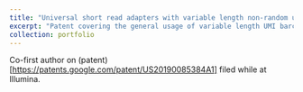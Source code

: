 ```yaml
---
title: "Universal short read adapters with variable length non-random unique molecular identifiers"
excerpt: "Patent covering the general usage of variable length UMI barcodes"
collection: portfolio
---
```


Co-first author on (patent)[https://patents.google.com/patent/US20190085384A1] filed while at Illumina.
